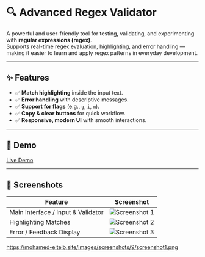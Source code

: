 # 🔍 Advanced Regex Validator

A powerful and user-friendly tool for testing, validating, and experimenting with **regular expressions (regex)**.  
Supports real-time regex evaluation, highlighting, and error handling — making it easier to learn and apply regex patterns in everyday development.

---

## ✨ Features
- ✅ **Match highlighting** inside the input text.  
- ✅ **Error handling** with descriptive messages.  
- ✅ **Support for flags** (e.g., `g`, `i`, `m`).  
- ✅ **Copy & clear buttons** for quick workflow.  
- ✅ **Responsive, modern UI** with smooth interactions.  

---

## 🚀 Demo
[Live Demo](https://mohamed-eltelb.site/projects/Advanced_Regex_Validator/) 

---

## 📸 Screenshots

| Feature | Screenshot |
|--------|------------|
| Main Interface / Input & Validator | ![Screenshot 1](https://mohamed-eltelb.site/images/screenshots/9/screenshot1.png) |
| Highlighting Matches | ![Screenshot 2](https://mohamed-eltelb.site/images/screenshots/9/screenshot2.png) |
| Error / Feedback Display | ![Screenshot 3](https://mohamed-eltelb.site/images/screenshots/9/screenshot3.png) |
https://mohamed-eltelb.site/images/screenshots/9/screenshot1.png
